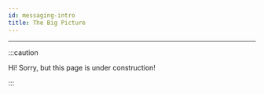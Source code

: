 ```yaml
---
id: messaging-intro
title: The Big Picture
---
```


----------------

:::caution

Hi! Sorry, but this page is under construction!

:::
